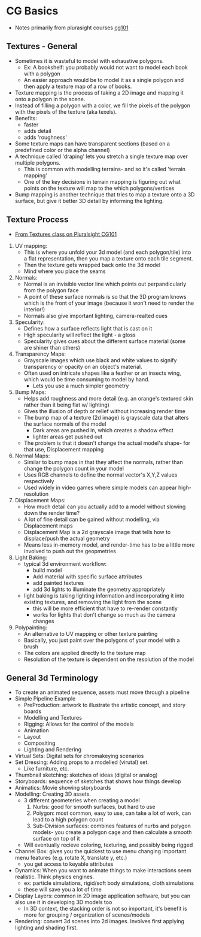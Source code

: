 CG Basics
===================
- Notes primarily from plurasight courses [cg101](https://app.pluralsight.com/library/search?q=cg101)


## Textures - General
- Sometimes it is wasteful to model with exhaustive polygons.
    - Ex: A bookshelf: you probably would not want to model each book with a polygon
    - An easier approach would be to model it as a single polygon and then apply a texture map of a row of books.
- Texture mapping is the process of taking a 2D image and mapping it onto a polygon in the scene.
- Instead of filling a polygon with a color, we fill the pixels of the polygon with the pixels of the texture (aka texels).
- Benefits:
    - faster
    - adds detail
    - adds 'roughness'
- Some texture maps can have transparent sections (based on a predefined color or the alpha channel)
- A technique called 'draping' lets you stretch a single texture map over multiple polygons.    
    - This is common with modelling terrains- and so it's called 'terrain mapping'
    - One of the key decisions in terrain mapping is figuring out what points on the texture will map to the which polygons/vertices
- Bump mapping is another technique that tries to map a texture onto a 3D surface, but give it better 3D detail by informing the lighting.

## Texture Process
- [From Textures class on Pluralsight CG101](https://app.pluralsight.com/library/courses/cg101-texturing-713)
1. UV mapping: 
    - This is where you unfold your 3d model (and each polygon/tile) into a flat representation, then you map a texture onto each tile segment.
    - Then the texture gets wrapped back onto the 3d model
    - Mind where you place the seams
2. Normals: 
    - Normal is an invisible vector line which points out perpandicularly from the polygon face
    - A point of these surface normals is so that the 3D program knows which is the front of your image (because it won't need to render the interior!)
    - Normals also give important lighting, camera-realted cues
3. Specularity:
    - Defines how a surface reflects light that is cast on it
    - High specularity will reflect the light - a gloss
    - Specularity gives cues about the different surface material (some are shiner than others)
4. Transparency Maps:
    - Grayscale images which use black and white values to signify transparency or opacity on an object's material.
    - Often used on intricate shapes like a feather or an insects wing, which would be time consuming to model by hand.
        - Lets you use a much simpler geometry
5. Bump Maps:
    - Helps add roughness and more detail (e.g. an orange's textured skin rather than it being flat w/ lighting)
    - Gives the illusion of depth or relief without increasing render time
    - The bump map of a texture (2d image) is grayscale data that alters the surface normals of the model
        - Dark areas are pushed in, which creates a shadow effect
        - lighter areas get pushed out
    - The problem is that it doesn't change the actual model's shape- for that use, Displacement mapping
6. Normal Maps:
    - Similar to bump maps in that they affect the normals, rather than change the polygon count in your model
    - Uses RGB channels to define the normal vector's X,Y,Z values respectively
    - Used widely in video games where simple models can appear high-resolution
7. Displacement Maps:
    - How much detail can you actually add to a model without slowing down the render time?
    - A lot of fine detail can be gained without modelling, via Displacement maps
    - Displacement Map is a 2d grayscale image that tells how to displace/push the actual geometry
    - Means less in-memory model, and render-time has to be a little more involved to push out the geopmetries 
8. Light Baking:
    - typical 3d environment workflow:
        - build model
        - Add material with specific surface attributes
        - add painted textures
        - add 3d lights to illuminate the geometry appropriately
    - light baking is taking lighting information and incorporating it into existing textures, and removing the light from the scene
        - this will be more efficient that have to re-render constantly
        - works for lights that don't change so much as the camera changes
9. Polypainting:
    - An alternative to UV mapping or other texture painting
    - Basically, you just paint over the polygons of your model with a brush
    - The colors are applied directly to the texture map
    - Resolution of the texture is dependent on the resolution of the model

## General 3d Terminology
- To create an animated sequence, assets must move through a pipeline
- Simple Pipeline Example
    - PreProduction: artwork to illustrate the artistic concept, and story boards
    - Modelling and Textures
    - Rigging: Allows for the control of the models
    - Animation
    - Layout
    - Compositing
    - Lighting and Rendering
- Virtual Sets: Digital sets for chromakeying scenarios
- Set Dressing: Adding props to a modelled (virutal) set.
    - Like furniture, etc.
- Thumbnail sketching: sketches of ideas (digital or analog)
- Storyboards: sequence of sketches that shows how things develop
- Animatics: Movie showing storyboards
- Modelling: Creating 3D assets.  
    - 3 different geometeries when creating a model
        1. Nurbs: good for smooth surfaces, but hard to use
        2. Polygon: most common, easy to use, can take a lot of work, can lead to a high polygon count
        3. Sub-Division surfaces: combines features of nurbs and polygon models- you create a polygon cage and then calculate a smooth surface on top of it
    - Will eventually recieve coloring, texturing, and possibly being rigged
- Channel Box: gives you the quickest to use menu changing important menu features (e.g. rotate X, translate y, etc.)
    - you get access to keyable attributes
- Dynamics: When you want to animate things to make interactions seem realistic.  Think physics engines.
    - ex: particle simulations, rigid/soft body simulations, cloth simulations
    - these will save you a lot of time
- Display Layers: common in 2D image application software, but you can also use it in developing 3D models too
    - In 3D context, the stacking order is not so important, it's benefit is more for grouping / organization of scenes/models
- Rendering: convert 3d scenes into 2d images.  Involves first applying lighting and shading first.
    
